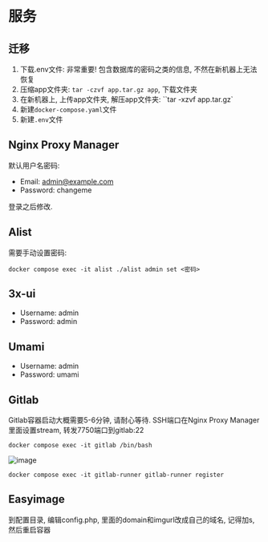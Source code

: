 # 服务

## 迁移

1. 下载.env文件: 非常重要! 包含数据库的密码之类的信息, 不然在新机器上无法恢复
2. 压缩app文件夹: `tar -czvf app.tar.gz app`, 下载文件夹
3. 在新机器上, 上传app文件夹, 解压app文件夹: ``tar -xzvf app.tar.gz`
4. 新建`docker-compose.yaml`文件
5. 新建`.env`文件

## Nginx Proxy Manager

默认用户名密码:

- Email:    admin@example.com
- Password: changeme

登录之后修改.

## Alist

需要手动设置密码:

```
docker compose exec -it alist ./alist admin set <密码>
```

## 3x-ui

- Username:    admin
- Password: admin

## Umami

- Username: admin
- Password: umami

## Gitlab

Gitlab容器启动大概需要5-6分钟, 请耐心等待. SSH端口在Nginx Proxy Manager里面设置stream, 转发7750端口到gitlab:22

`docker compose exec -it gitlab /bin/bash`

![image](https://github.com/user-attachments/assets/087aaf26-c723-42d1-912d-5e46940ef0fa)

`docker compose exec -it gitlab-runner gitlab-runner register`

## Easyimage

到配置目录, 编辑config.php, 里面的domain和imgurl改成自己的域名, 记得加s, 然后重启容器
